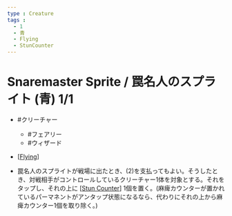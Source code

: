 ```yaml
---
type : Creature
tags : 
  - 1
  - 青
  - Flying
  - StunCounter
---
```

# Snaremaster Sprite / 罠名人のスプライト (青) 1/1

* #クリーチャー
  * #フェアリー
  * #ウィザード

* [[Flying]]
* 罠名人のスプライトが戦場に出たとき、(2)を支払ってもよい。そうしたとき、対戦相手がコントロールしているクリーチャー1体を対象とする。それをタップし、それの上に [[Stun Counter]] 1個を置く。(麻痺カウンターが置かれているパーマネントがアンタップ状態になるなら、代わりにそれの上から麻痺カウンター1個を取り除く。) 


[//begin]: # "Autogenerated link references for markdown compatibility"
[Flying]: ../../KeywordAbilities/Flying.md "Flying / 飛行"
[Stun Counter]: <../../Counters/Stun Counter.md> "Stun Counter / 麻痺カウンター"
[//end]: # "Autogenerated link references"

